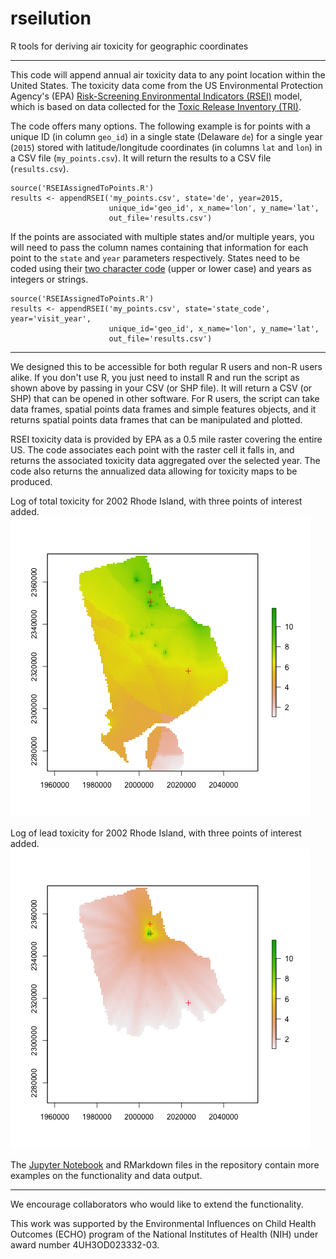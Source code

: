# rseilution
R tools for deriving air toxicity for geographic coordinates

---
This code will append annual air toxicity data to any point location within the United States. The toxicity data come from the US Environmental Protection Agency's (EPA) [Risk-Screening Environmental Indicators (RSEI)](https://www.epa.gov/rsei) model, which is based on data collected for the [Toxic Release Inventory (TRI)](https://www.epa.gov/toxics-release-inventory-tri-program). 

The code offers many options. The following example is for points with a unique ID (in column `geo_id`) in a single state (Delaware `de`) for a single year (`2015`) stored with latitude/longitude coordinates (in columns `lat` and `lon`) in a CSV file (`my_points.csv`). It will return the results to a CSV file (`results.csv`). 
```
source('RSEIAssignedToPoints.R')
results <- appendRSEI('my_points.csv', state='de', year=2015, 
                      unique_id='geo_id', x_name='lon', y_name='lat', 
                      out_file='results.csv')
```

If the points are associated with multiple states and/or multiple years, you will need to pass the column names containing that information for each point to the `state` and `year` parameters respectively. States need to be coded using their [two character code](https://about.usps.com/who-we-are/postal-history/state-abbreviations.pdf) (upper or lower case) and years as integers or strings. 
```
source('RSEIAssignedToPoints.R')
results <- appendRSEI('my_points.csv', state='state_code', year='visit_year', 
                      unique_id='geo_id', x_name='lon', y_name='lat', 
                      out_file='results.csv')
```
---

We designed this to be accessible for both regular R users and non-R users alike. If you don't use R, you just need to install R and run the script as shown above by passing in your CSV (or SHP file). It will return a CSV (or SHP) that can be opened in other software. For R users, the script can take data frames, spatial points data frames and simple features objects, and it returns spatial points data frames that can be manipulated and plotted.

RSEI toxicity data is provided by EPA as a 0.5 mile raster covering the entire US. The code associates each point with the raster cell it falls in, and returns the associated toxicity data aggregated over the selected year. The code also returns the annualized data allowing for toxicity maps to be produced.

Log of total toxicity for 2002 Rhode Island, with three points of interest added.
![total toxicity](/test_data/ri_2002_toxicity.png)

Log of lead toxicity for 2002 Rhode Island, with three points of interest added.
![lead toxicity](/test_data/ri_2002_lead.png)

The [Jupyter Notebook](/RSEIlution_tutoiral.ipynb) and RMarkdown files in the repository contain more examples on the functionality and data output.

---
We encourage collaborators who would like to extend the functionality. 

This work was supported by the Environmental Influences on Child Health Outcomes (ECHO) program of the National Institutes of Health (NIH) under award number 4UH3OD023332-03.
